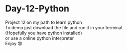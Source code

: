 # Day-12-Python

Project 12 on my path to learn python   
To demo just download the file and run it in your terminal  
(Hopefully you have python installed)  
or use a online python interpreter  
Enjoy 😎
